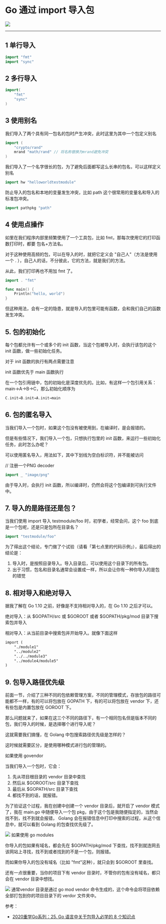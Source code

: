 #  Go 通过 import 导入包

![](https://img-blog.csdnimg.cn/b0660d2d9e374297a601b870392b72b1.png)




---
## 1 单行导入

```go
import "fmt"
import "sync" 
```

## 2 多行导入

```go
import(
    "fmt"
    "sync"
)
```
## 3 使用别名
我们导入了两个具有同一包名的包时产生冲突，此时这里为其中一个包定义别名

```go
import (
    "crypto/rand"
    mrand "math/rand" // 将名称替换为mrand避免冲突
)
```

我们导入了一个名字很长的包，为了避免后面都写这么长串的包名，可以这样定义别名

```go
import hw "helloworldtestmodule"
```

防止导入的包名和本地的变量发生冲突，比如 path 这个很常用的变量名和导入的标准包冲突。

```go
import pathpkg "path"
```
## 4 使用点操作
如里在我们程序内部里频繁使用了一个工具包，比如 fmt，那每次使用它的打印函数打印时，都要 包名+方法名。

对于这种使用高频的包，可以在导入的时，就把它定义会 "自己人"（方法是使用一个 . ），自己人的话，不分彼此，它的方法，就是我们的方法。

从此，我们打印再也不用加 fmt 了。

```go
import . "fmt"

func main() {
    Println("hello, world")
}
```

但这种用法，会有一定的隐患，就是导入的包里可能有函数，会和我们自己的函数发生冲突。
##  5. 包的初始化
每个包都允许有一个或多个的 init 函数，当这个包被导入时，会执行该包的这个 init 函数，做一些初始化任务。

对于 init 函数的执行有两点需要注意

init 函数优先于 main 函数执行

在一个包引用链中，包的初始化是深度优先的。比如，有这样一个包引用关系：main→A→B→C，那么初始化顺序为

```go
C.init→B.init→A.init→main
```
## 6. 包的匿名导入
当我们导入一个包时，如果这个包没有被使用到，在编译时，是会报错的。

但是有些情况下，我们导入一个包，只想执行包里的 init 函数，来运行一些初始化任务，此时怎么办呢？

可以使用匿名导入，用法如下，其中下划线为空白标识符，并不能被访问

// 注册一个PNG decoder

```go
import _ "image/png"
```

由于导入时，会执行 init 函数，所以编译时，仍然会将这个包编译到可执行文件中。
## 7. 导入的是路径还是包？
当我们使用 import 导入 testmodule/foo 时，初学者，经常会问，这个 foo 到底是一个包呢，还是只是包所在目录名？

```go
import "testmodule/foo"
```

为了得出这个结论，专门做了个试验（请看「第七点里的代码示例」），最后得出的结论是：

 1. 导入时，是按照目录导入。导入目录后，可以使用这个目录下的所有包。
 2. 出于习惯，包名和目录名通常会设置成一样，所以会让你有一种你导入的是包的错觉
## 8. 相对导入和绝对导入
据我了解在 Go 1.10 之前，好像是不支持相对导入的，在 Go 1.10 之后才可以。

绝对导入：从 $GOPATH/src 或 $GOROOT 或者 $GOPATH/pkg/mod 目录下搜索包并导入

相对导入：从当前目录中搜索包并开始导入。就像下面这样

```handlebars
import (
    "./module1"
    "../module2"
    "../../module3"
    "../module4/module5"
)
```
## 9. 包导入路径优先级
前面一节，介绍了三种不同的包依赖管理方案，不同的管理模式，存放包的路径可能都不一样，有的可以将包放在 GOPATH 下，有的可以将包放在 vendor 下，还有些包是内置包放在 GOROOT 下。

那么问题就来了，如果在这三个不同的路径下，有一个相同包名但是版本不同的包，我们导入的时候，是选择哪个进行导入呢？

这就需要我们搞懂，在 Golang 中包搜索路径优先级是怎样的？

这时候就需要区分，是使用哪种模式进行包的管理的。

如果使用 govendor

当我们导入一个包时，它会：

 1. 先从项目根目录的 vendor 目录中查找
 2. 然后从 $GOROOT/src 目录下查找
 3. 最后从 $GOPATH/src 目录下查找
 4. 都找不到的话，就报错。

为了验证这个过程，我在创建中创建一个 vendor 目录后，就开启了 vendor 模式了，我在 main.go 中随便导入一个包 pkg，由于这个包是我随便指定的，当然会找不到，找不到就会报错， Golang 会在报错信息中打印中搜索的过程，从这个信息中，就可以看到 Golang 的包查找优先级了。

![](https://img-blog.csdnimg.cn/20200403013720794.png?x-oss-process=image/watermark,type_ZmFuZ3poZW5naGVpdGk,shadow_10,text_aHR0cHM6Ly9ibG9nLmNzZG4ubmV0L3hpeGloYWhhbGVsZWhlaGU=,size_16,color_FFFFFF,t_70)
如果使用 go modules

你导入的包如果有域名，都会先在 $GOPATH/pkg/mod 下查找，找不到就连网去该网站上寻找，找不到或者找到的不是一个包，则报错。

而如果你导入的包没有域名（比如 "fmt"这种），就只会到 $GOROOT 里查找。

还有一点很重要，当你的项目下有 vendor 目录时，不管你的包有没有域名，都只会在 vendor 目录中想找。

![](https://img-blog.csdnimg.cn/20200403013730170.png?x-oss-process=image/watermark,type_ZmFuZ3poZW5naGVpdGk,shadow_10,text_aHR0cHM6Ly9ibG9nLmNzZG4ubmV0L3hpeGloYWhhbGVsZWhlaGU=,size_16,color_FFFFFF,t_70)
通常vendor 目录是通过 go mod vendor 命令生成的，这个命令会将项目依赖全部打包到你的项目目录下的 verdor 文件夹中。

参考：
- [2020重学Go系列：25. Go 语言中关于包导入必学的 8 个知识点](https://mp.weixin.qq.com/s?__biz=MzAxMTA4Njc0OQ==&mid=2651439020&idx=5&sn=0cf5759092109e18fd770af012a1e604&chksm=80bb615eb7cce848ea78af8a5896ab210dbd9ed603697b16b6130a366e1925366c59013a9fb7&mpshare=1&scene=1&srcid=&sharer_sharetime=1585803160357&sharer_shareid=9e1d0f93025303e47ff2523f5ebf4078&key=8b8c3fc880ec2ebf588c733c83f7b0cc4a559647d374b6f19072b20357262ce1ef9f0bf093018a8bea2cf697060e440e08d0fe2bd8fee43e08ea1ff8d0dbace4755758d076c34f2be71e043bd9468e2c&ascene=1&uin=MjkwMDAzNTYzOQ==&devicetype=Windows%2010&version=62080079&lang=zh_CN&exportkey=AZcQuqT5bAsoqbCxMncSYL4=&pass_ticket=8WtlBAvkJRH4wtfCPwJB96c6g8pkVGEaxWiJxfIduP41vXzHHFa1sp9u%2bsRUSgx6)
